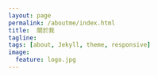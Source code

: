```yaml
---
layout: page
permalink: /aboutme/index.html
title:  關於我
tagline: 
tags: [about, Jekyll, theme, responsive]
image:
  feature: logo.jpg
---
```


